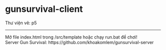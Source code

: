 # gunsurvival-client
Thư viện vẽ: p5
<hr>
Mở file index.html trong /src/template hoặc chạy run.bat để chơi!
<br>
Server Gun Survival: https://github.com/khoakomlem/gunsurvival-server
